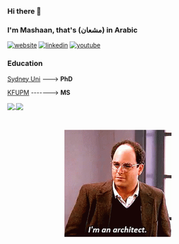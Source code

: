 ### Hi there 👋
### I'm Mashaan, that's (مشعان) in Arabic
[![website](https://img.shields.io/badge/website-000000?style=for-the-badge&logo=About.me&logoColor=white)](https://mashaan14.github.io/mashaan/)
[![linkedin](https://img.shields.io/badge/LinkedIn-0077B5?style=for-the-badge&logo=linkedin&logoColor=white)](https://linkedin.com/in/mashaan)
[![youtube](https://img.shields.io/badge/YouTube-FF0000?style=for-the-badge&logo=youtube&logoColor=white)](https://youtube.com/@mashaan14)

### Education
[Sydney Uni](https://www.sydney.edu.au/) ---> **PhD**

[KFUPM](http://www.kfupm.edu.sa/) -------> **MS**

<a href="https://github.com/anuraghazra/convoychat">
  <img height=200 align="center" src="https://github-readme-stats.vercel.app/api/top-langs?username=mashaan14&layout=compact&langs_count=8&card_width=320" />
</a>
<a href="https://github.com/anuraghazra/github-readme-stats">
  <img height=200 align="center" src="https://github-readme-stats.vercel.app/api?username=mashaan14&rank_icon=github" />
</a>

&nbsp;

<p align="center">
  <img src="seinfeld-george.gif" />
</p>
